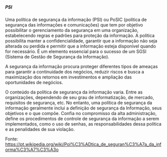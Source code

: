 ##### PSI

Uma política de segurança da informação (PSI) ou PoSIC (política de segurança das informações e comunicações) que tem por objetivo possibilitar o gerenciamento da segurança em uma organização, estabelecendo regras e padrões para proteção da informação. A política possibilita manter a confidencialidade, garantir que a informação não seja alterada ou perdida e permitir que a informação esteja disponível quando for necessário. É um elemento essencial para o sucesso de um SGSI (Sistema de Gestão de Segurança da Informação).

A segurança da informação procura proteger diferentes tipos de ameaças para garantir a continuidade dos negócios, reduzir riscos e busca a maximização dos retornos em investimentos e ampliação das oportunidades de negócios.

O conteúdo da política de segurança da informação varia. Entre as organizações, dependendo de seu grau de informatização, de mercado, requisitos de segurança, etc. No entanto, uma política de segurança da informação geralmente inclui a definição de segurança da Informação, seus objetivos e o que compõe. Confia no compromisso da alta administração, define os procedimentos de controle de segurança da informação a serem implementados, como o uso de senhas, as responsabilidades dessa política e as penalidades de sua violação.

Fonte: https://pt.wikipedia.org/wiki/Pol%C3%ADtica_de_seguran%C3%A7a_da_informa%C3%A7%C3%A3o